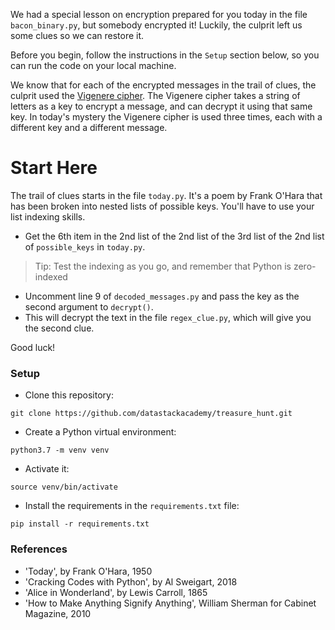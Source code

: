 We had a special lesson on encryption prepared for you today in the file `bacon_binary.py`, but somebody encrypted it! Luckily, the culprit left us some clues so we can restore it.

Before you begin, follow the instructions in the `Setup` section below, so you can run the code on your local machine.

We know that for each of the encrypted messages in the trail of clues, the culprit used the [Vigenere cipher](https://en.wikipedia.org/wiki/Vigen%C3%A8re_cipher). The Vigenere cipher takes a string of letters as a key to encrypt a message, and can decrypt it using that same key. In today's mystery the Vigenere cipher is used three times, each with a different key and a different message. 

# Start Here
The trail of clues starts in the file `today.py`. It's a poem by Frank O'Hara that has been broken into nested lists of possible keys. You'll have to use your list indexing skills.
- Get the 6th item in the 2nd list of the 2nd list of the 3rd list of the 2nd list of `possible_keys` in `today.py`.
> Tip: Test the indexing as you go, and remember that Python is zero-indexed
- Uncomment line 9 of `decoded_messages.py` and pass the key as the second argument to `decrypt()`.
- This will decrypt the text in the file `regex_clue.py`, which will give you the second clue.

Good luck!

### Setup
- Clone this repository:

`git clone https://github.com/datastackacademy/treasure_hunt.git`

- Create a Python virtual environment:

`python3.7 -m venv venv`

- Activate it:

`source venv/bin/activate`

- Install the requirements in the `requirements.txt` file:

`pip install -r requirements.txt`

### References
- 'Today', by Frank O'Hara, 1950
- 'Cracking Codes with Python', by Al Sweigart, 2018
- 'Alice in Wonderland', by Lewis Carroll, 1865
- 'How to Make Anything Signify Anything', William Sherman for Cabinet Magazine, 2010
